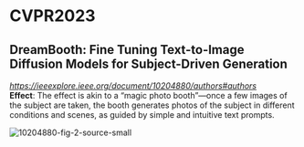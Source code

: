 # CVPR2023
## DreamBooth: Fine Tuning Text-to-Image Diffusion Models for Subject-Driven Generation
*<https://ieeexplore.ieee.org/document/10204880/authors#authors>*  
**Effect**: The effect is akin to a “magic photo booth”—once a few images of the subject are taken, the booth generates photos of the subject in different conditions and scenes, as guided by simple and intuitive text prompts.

![10204880-fig-2-source-small](https://github.com/cuncunsama/LinuxStudy/assets/75531462/1247587b-19b6-4929-bdbc-e0b5bed8fabd)




